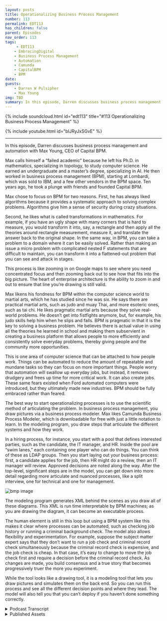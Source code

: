 ```yaml
---
layout: posts
title: Operationalizing Business Process Management
number: 113
permalink: EDT113
has_children: false
parent: Episodes
nav_order: 113
tags:
     - EDT113
    - EmbracingDigital
    - Business Process Management
    - Automation
    - Camunda
    - CapitalBPM
    - BPM
date: 
guests:
    - Darren W Pulsipher
    - Max Young
img: TBD
summary: In this episode, Darren discusses business process management and automation with Max Young, CEO of Capital BPM
---
```


{% include soundcloud.html id="edt113" title="#113 Operationalizing Business Process Management" %}

{% include youtube.html id="bIJRyJxSGvE" %}

---

In this episode, Darren discusses business process management and automation with Max Young, CEO of Capital BPM.

Max calls himself a “failed academic” because he left his Ph.D. in mathematics, specializing in topology, to study computer science. He earned an undergraduate and a master’s degree, specializing in AI. He then worked in business process management (BPM), starting at Lombardi, which was sold to IBM, and a few other vendors in the BPM space. Ten years ago, he took a plunge with friends and founded Capital BPM.

Max chose to focus on BPM for two reasons. First, he has always liked algorithms because it provides a systematic approach to solving complex problems. Algorithms give him a sense of security during crazy situations.

Second, he likes what is called transformations in mathematics. For example, if you have an ugly shape with many corners that is hard to measure, you would transform it into, say, a rectangle and then apply all the theories around rectangle measurement, measure it, and translate the answer back to the original shape. In the same way, in BPM, you can take a problem to a domain where it can be easily solved. Rather than making an issue a micro problem with complicated nested F statements that are difficult to maintain, you can transform it into a flattened-out problem that you can see and attack in stages.

This process is like zooming in on Google maps to see where you need concentrated focus and then zooming back out to see how that fits into the big picture. The heart of enterprise architecture is the ability to zoom in and out to ensure that line you’re drawing is still valid.

Max likens his fondness for BPM within the computer science world to martial arts, which he has studied since he was six. He says there are practical martial arts, such as judo and muay Thai, and more esoteric ones, such as tai chi. He likes pragmatic martial arts because they solve real-world problems. He doesn’t get into fistfights anymore, but, for example, his judo skills help him when he slips and falls. BPM is pragmatic in that it is the key to solving a business problem. He believes there is actual value in using all the theories he learned in school and making them subservient in creating a business platform that allows people to more efficiently and consistently solve everyday problems, thereby giving people and the community more opportunities.

This is one area of computer science that can be attached to how people work. Things can be automated to reduce the amount of repeatable and mundane tasks so they can focus on more important things. People worry that automation will swallow up everyday jobs, but instead, it removes drudgery and frees up time for more critical work. It can also create jobs. These same fears existed when Ford automated computers were introduced, but they ultimately made new industries. BPM should be fully embraced rather than feared.

The best way to start operationalizing processes is to use the scientific method of articulating the problem. In business process management, you draw pictures via a business process modeler. Max likes Camunda Business Process Modeler, which is downloadable for free with just a little notation to learn. In the modeling program, you draw steps that articulate the different systems and how they work.

In a hiring process, for instance, you start with a pool that defines interested parties, such as the candidate, the IT manager, and HR. Inside the pool are “swim lanes,” each containing one player who can do things. You can think of these as LDAP groups. Then you start laying out your business process: first, a candidate applies for the job, then HR might do a review, then an IT manager will review. Approved decisions are noted along the way. After the top-level, significant steps are in the model, you can get down into more detail regarding more articulate and nuanced processes, like a split interview, one for technical and one for management.

![bmp image](./bpm.png)

The modeling program generates XML behind the scenes as you draw all of these diagrams. This XML is run time interpretable by BPM machines; as you are drawing the diagram, it can become an executable process.

The human element is still in this loop but using a BPM system like this makes it clear where processes can be automated, such as checking job history or running a criminal background check. The model also allows flexibility and experimentation. For example, suppose the subject matter expert says that they don’t want to run a job check and criminal record check simultaneously because the criminal record check is expensive, and the job check is cheap. In that case, it’s easy to change to move the job check first and require a decision before the criminal record check. As changes are made, you build consensus and a true story that becomes progressively truer the more you experiment.

While the tool looks like a drawing tool, it is a modeling tool that lets you draw pictures and simulates them on the back end. So you can run this process and see all the different decision points and where they lead. The model will also tell you that you can’t deploy if you haven’t done something correctly.



<details>
<summary> Podcast Transcript </summary>

<p>﻿1</p>
<p>Hello, this is Darren</p>
<p>Pulsipher, chief solution</p>
<p>architect of public sector at Intel.</p>
<p>And welcome to Embracing</p>
<p>Digital Transformation,</p>
<p>where we investigate effective change,</p>
<p>leveraging</p>
<p>people, process and technology.</p>
<p>On today's episode, Operationalizing</p>
<p>Business Process Automation</p>
<p>with CEO of Capital BPM, Max Young.</p>
<p>Max, welcome to the show.</p>
<p>Thank you, Darren.</p>
<p>Good. Good to be talking to you again.</p>
<p>So, Max, this is like the third or fourth</p>
<p>time we've talked.</p>
<p>I was really impressed</p>
<p>with some of the things that you showed me</p>
<p>on business process management</p>
<p>and business process automation.</p>
<p>I really like the approach</p>
<p>that you guys took.</p>
<p>But before we dove into that, Max,</p>
<p>let's hear your background a little bit.</p>
<p>Where do you come from?</p>
<p>What led you to where you're at today?</p>
<p>Sure. Sure.</p>
<p>So I am a failed academic.</p>
<p>I was studying for my Ph.D.</p>
<p>in mathematics, specializing</p>
<p>in topology in the mid-nineties,</p>
<p>and I looked at my</p>
<p>talents, which were meager,</p>
<p>and I looked at the job.</p>
<p>Pull for mathematicians</p>
<p>versus computer sciences.</p>
<p>And I walked across the street at Ohio</p>
<p>State, and I got into computer science</p>
<p>specifically and finishing</p>
<p>an undergraduate</p>
<p>and a masters specializing in AI.</p>
<p>And then I just started</p>
<p>working in the computer field.</p>
<p>I got the bug early on.</p>
<p>I published a couple of books</p>
<p>I actually helped with.</p>
<p>Part of the Java line was the digital 1.4</p>
<p>Value Expressions Engine.</p>
<p>I had a small, small part to do with that.</p>
<p>And then, you know, I found myself</p>
<p>a small company called Lombardi,</p>
<p>which was run business process management</p>
<p>that was sold to IBM.</p>
<p>I bumped around to a couple</p>
<p>of other vendors that work</p>
<p>in the same</p>
<p>BPM process orchestration space.</p>
<p>About ten years ago I took the plunge and</p>
<p>with some friends we formed Capital IPA.</p>
<p>Oh, that's awesome.</p>
<p>I what what a great story.</p>
<p>Right.</p>
<p>Mathematician found your way</p>
<p>to the computer science realm like myself.</p>
<p>I started in E, actually. Okay.</p>
<p>And I said, wow,</p>
<p>I'm really good at this programing stuff.</p>
<p>Let me go learn how to do it right.</p>
<p>And I had some great teachers</p>
<p>in computer science</p>
<p>and I ended up switching</p>
<p>literally the last year of college.</p>
<p>I switched from double lead to see us</p>
<p>and finished my senior degree.</p>
<p>And yeah, that was crazy that I did that.</p>
<p>What was I thinking?</p>
<p>You know, you double</p>
<p>guys were the only ones</p>
<p>that I was intimidated by academically.</p>
<p>Like, I always felt like, you know,</p>
<p>like a chief nerd being a mathematician.</p>
<p>And then, you know,</p>
<p>you guys walked in the room,</p>
<p>and you guys could do all the math.</p>
<p>We could do,</p>
<p>but you could also do the engineering.</p>
<p>And it was very intimate. Well.</p>
<p>I have to tell you, I come from a company.</p>
<p>Intel has a lot of doubles.</p>
<p>They're not the best they're not the best</p>
<p>software engineers in the world.</p>
<p>Right.</p>
<p>Because and I learned that I'm</p>
<p>a total software guy.</p>
<p>I'm not in fact, even in double E, I said</p>
<p>I don't want to be like everyone else.</p>
<p>So I took the power option.</p>
<p>What was he thinking?</p>
<p>Because I'm not a great mathematician.</p>
<p>I'm horrible at math.</p>
<p>But I there was something</p>
<p>I could really architect software.</p>
<p>Really? Well, yeah.</p>
<p>And, and look at it tops down</p>
<p>and it got me through</p>
<p>some of my classes, my programing skills</p>
<p>because the teacher was like,</p>
<p>you really are horrible</p>
<p>at the test and things,</p>
<p>but this program you wrote that explains,</p>
<p>you know, a field theory on on power</p>
<p>lines, that's incredible.</p>
<p>I'm like, oh, thanks.</p>
<p>Yeah.</p>
<p>So we'll let you pass this class.</p>
<p>That's kind of</p>
<p>what my my college career was like.</p>
<p>So very nice.</p>
<p>I know exactly what you're talking about,</p>
<p>but that's let's let's talk about why</p>
<p>business process management.</p>
<p>I mean, this is</p>
<p>this is kind of in that real weird</p>
<p>realm of computer science</p>
<p>where, oh, it's not algorithms, it's,</p>
<p>you know,</p>
<p>but it's so important and so useful.</p>
<p>But why did you choose that route?</p>
<p>So there are two reasons.</p>
<p>One is I've always liked algorithms.</p>
<p>I've always liked systematic approaches</p>
<p>to solving complex problems.</p>
<p>It's the same reason I got into</p>
<p>martial arts.</p>
<p>You know, there is a way to do this thing.</p>
<p>There's a way to throw a good punch.</p>
<p>There's a</p>
<p>there's a way to protect your ribs</p>
<p>when you're,</p>
<p>you know, when you're boxing, whatever.</p>
<p>I like algorithms.</p>
<p>They give me a sense of security and also,</p>
<p>frankly, a sense of daring.</p>
<p>I can get into crazy situations</p>
<p>and trust the algorithm.</p>
<p>The other thing I really like about</p>
<p>business process management in particular</p>
<p>is that it reminds me a lot</p>
<p>of what we call</p>
<p>transformations in mathematics.</p>
<p>So let's say you have this shape</p>
<p>that's like really ugly, right?</p>
<p>And you're trying to measure it and you</p>
<p>can't because it's got all these corners.</p>
<p>What you would do in mathematics</p>
<p>and mathematics is you would</p>
<p>transform this to a different space</p>
<p>where it's like a beautiful rectangle.</p>
<p>And then you apply</p>
<p>all the theories around measurements</p>
<p>of rectangles, and you measure that.</p>
<p>You take the answer and then you translate</p>
<p>the answer back right?</p>
<p>So you take your problem to a domain</p>
<p>where it can be solved easily.</p>
<p>You get the value out of that</p>
<p>and you bring it back.</p>
<p>And that's what I really like</p>
<p>about business process management.</p>
<p>I can take all these things around.</p>
<p>Well, this system has got to talk</p>
<p>to this other system,</p>
<p>except when this event goes off.</p>
<p>And here's the escalation that we do,</p>
<p>unless there's an eruption.</p>
<p>And then sometimes</p>
<p>we have a business rule</p>
<p>that we have to apply,</p>
<p>and this is how we talk</p>
<p>to this other thing.</p>
<p>And rather than making that</p>
<p>like a micro problem, super</p>
<p>complicated, nested, if statements</p>
<p>that are difficult to maintain,</p>
<p>it becomes this</p>
<p>beautiful, sort of flattened out problem.</p>
<p>The you can see and attack in stages</p>
<p>you know like zooming in on Google Maps</p>
<p>like here's</p>
<p>where we need concentrated focus</p>
<p>and then you zoom back out and see how</p>
<p>that fits into the big picture.</p>
<p>I really like what you said there</p>
<p>because I found that myself.</p>
<p>You do need a top level picture</p>
<p>of everything so you can see how things</p>
<p>relate to each other in proximity,</p>
<p>just like in the map, right?</p>
<p>You can see a map of the United States</p>
<p>to really understand</p>
<p>where the California where I live</p>
<p>is it with relationship to other things?</p>
<p>I need to blow it out</p>
<p>in order to get a feel for, hey,</p>
<p>how long is it</p>
<p>going to take me to drive to Oregon?</p>
<p>Exactly right.</p>
<p>I can see that</p>
<p>same thing with business process.</p>
<p>I love</p>
<p>I love that analogy. That's a great one.</p>
<p>Yeah. That ability.</p>
<p>I think that's something</p>
<p>that you and I have in common.</p>
<p>You know, as soon as we started talking,</p>
<p>I felt like we were from the same tribe</p>
<p>because that ability to be able</p>
<p>to zoom out and zoom in</p>
<p>and make sure that the line</p>
<p>you're drawing is still true.</p>
<p>That's the</p>
<p>heart of, I think, enterprise</p>
<p>architecture,</p>
<p>right?</p>
<p>I think that's really critical.</p>
<p>And finally, I will say this.</p>
<p>The thing that I really like about</p>
<p>okay, so minor tangent here,</p>
<p>I'm really in a martial arts.</p>
<p>I've been doing it.</p>
<p>I'm 51 now. I've been doing martial arts.</p>
<p>I was like six.</p>
<p>Oh, wow.</p>
<p>And within the realm of martial arts</p>
<p>and I've got multiple ones.</p>
<p>I've been beat up by a lot of people.</p>
<p>But within the realm of martial arts,</p>
<p>they're like these martial arts that</p>
<p>are considered practical, like your judo,</p>
<p>your boxing, your Muay Thai.</p>
<p>And then you've got ones</p>
<p>that are a little bit more esoteric,</p>
<p>like your Thai cheese</p>
<p>and your Aquino's and whatnot.</p>
<p>Now, the thing that I like</p>
<p>about the pragmatic martial arts</p>
<p>is that they solve real world</p>
<p>problems, right?</p>
<p>They they have an effectiveness</p>
<p>that is germane to the art itself.</p>
<p>So, you know, I'm at my fifties</p>
<p>and I don't get into fistfights anymore,</p>
<p>but I slip and fall</p>
<p>all the time and my judo saves me.</p>
<p>Right.</p>
<p>There's a pragmatic</p>
<p>there's a pragmatic aspect to it.</p>
<p>In the same way I</p>
<p>like business process management</p>
<p>because it is fun.</p>
<p>It is key to solving a business problem.</p>
<p>We're taking all these theories</p>
<p>and all these things that you and</p>
<p>I learned through school and grad school</p>
<p>and on the job.</p>
<p>But we're making them subservient</p>
<p>to creating a business platform.</p>
<p>That means that people</p>
<p>get to keep their jobs and get bonuses</p>
<p>and buy Christmas kids for their kids.</p>
<p>And I love being a part of that.</p>
<p>Without without, you know,</p>
<p>writing a love letter to capitalism.</p>
<p>I feel that there is a true value</p>
<p>that I provide to my community</p>
<p>by making it easier and more consistent</p>
<p>for people to solve common problems.</p>
<p>Therefore, giving them the opportunity</p>
<p>to go solve uncommon</p>
<p>and interesting and exciting problems.</p>
<p>So this is I like how you said that,</p>
<p>because</p>
<p>it's not always the case</p>
<p>with computer science</p>
<p>that we can really attach</p>
<p>to the way people work.</p>
<p>Right. Right.</p>
<p>And this is kind of that human computer</p>
<p>interaction part.</p>
<p>A lot of times we're actually creating</p>
<p>more work for for people with this.</p>
<p>You're kind of turning it around.</p>
<p>How do people work? Yeah.</p>
<p>And how can we automate</p>
<p>the things that they do</p>
<p>that are</p>
<p>that are repeatable and mundane, right?</p>
<p>So that we can make their</p>
<p>their work easier</p>
<p>and so they can focus more</p>
<p>on more important things.</p>
<p>I really like that.</p>
<p>And that's another thing</p>
<p>that I am really excited about.</p>
<p>People talk about the threat of automation</p>
<p>to mundane jobs,</p>
<p>and that is a valid that is a valid</p>
<p>critique.</p>
<p>Automation is going to swallow up</p>
<p>a lot of mundane jobs.</p>
<p>Yeah, but look what the. Jobs</p>
<p>it creates. Though.</p>
<p>That's yeah, you're you read my mind</p>
<p>because what it really does</p>
<p>is it removes drudgery of open email,</p>
<p>you know, copy,</p>
<p>I don't know this field number 27</p>
<p>from Excel put it into the services,</p>
<p>then push the button</p>
<p>and wait 3 minutes to removes that</p>
<p>and it allows people</p>
<p>to step back and solve next generation</p>
<p>problems, real problems that were hiding</p>
<p>behind the money problems.</p>
<p>But you never got to them because you were</p>
<p>opening Excel and waiting 3 minutes.</p>
<p>Right, exactly.</p>
<p>And it I mean, this revolution</p>
<p>that we're seeing on</p>
<p>on information automation and things, it's</p>
<p>the same thing</p>
<p>that went through with Ford</p>
<p>when he automated automaking.</p>
<p>Right.</p>
<p>It's the same thing that we saw</p>
<p>when computers were first introduced</p>
<p>in the sixties and seventies.</p>
<p>Yeah, right.</p>
<p>Oh, no.</p>
<p>What are all those people going to do?</p>
<p>It is true</p>
<p>we don't have typing pools anymore,</p>
<p>right?</p>
<p>Yeah.</p>
<p>I can't even imagine because I grew up on</p>
<p>I grew up with email and.</p>
<p>Oh, yes, this world I can't even imagine.</p>
<p>How would you communicate</p>
<p>before you'd call on the phone?</p>
<p>You'd some memos</p>
<p>so someone would take something up.</p>
<p>So, so much wasted time.</p>
<p>But there were a lot of people</p>
<p>supporting that.</p>
<p>But if you look,</p>
<p>those people are now in powered in more</p>
<p>powerful and more</p>
<p>contributing positions</p>
<p>than they were before.</p>
<p>Yeah. So yeah.</p>
<p>And it's created</p>
<p>whole new whole new industries around it.</p>
<p>So I think we have to embrace it.</p>
<p>Absolutely.</p>
<p>So let's let's talk about embracing</p>
<p>how do I operationalize this?</p>
<p>Because there are so many tools out there</p>
<p>on business process automation</p>
<p>or robot process or robotic process</p>
<p>automation.</p>
<p>RPA Yeah.</p>
<p>Yeah.</p>
<p>How, how do I really make this happen</p>
<p>now where</p>
<p>I can actually use it</p>
<p>effectively and repeatedly?</p>
<p>So what was the first step?</p>
<p>So great that man, I, I really,</p>
<p>I love the way</p>
<p>you approach things because your first</p>
<p>questions are pragmatic. So</p>
<p>what I would say is that</p>
<p>the best way,</p>
<p>so it comes back to the scientific method.</p>
<p>The best thing to do</p>
<p>is to articulate out your problem</p>
<p>and the way that we do that.</p>
<p>In my world, in the business process</p>
<p>management world,</p>
<p>is we draw little pictures.</p>
<p>So can I share my screen</p>
<p>and show you something?</p>
<p>Absolutely.</p>
<p>So there is a free tool like this</p>
<p>called it's called the Commander</p>
<p>BPM and Modeler.</p>
<p>You can download it for free.</p>
<p>There's a company out there</p>
<p>called Commander.</p>
<p>They, you know, they make this modeler.</p>
<p>There are other companies</p>
<p>that do this as well.</p>
<p>I like is</p>
<p>I think it's a pretty good one. It's</p>
<p>it's pretty clear.</p>
<p>And there's just a little bit of notation</p>
<p>that you have to learn.</p>
<p>And it is this you're basically</p>
<p>going to be drawing steps</p>
<p>that articulate out</p>
<p>what the different systems are</p>
<p>and how they work.</p>
<p>So just a little bit of vocabulary.</p>
<p>This will literally this one part of it,</p>
<p>it'll be over in about 2 seconds.</p>
<p>So we have this concept of a pool</p>
<p>and a pool kind of defines</p>
<p>all of the interested parties</p>
<p>in a process.</p>
<p>So if this was like a hiring process,</p>
<p>we would have like a candidate</p>
<p>and we'd have the i.t manager</p>
<p>and we have h.r.</p>
<p>So the larger thing that you see</p>
<p>and hear outside is called the pool.</p>
<p>The inner ones are called swim</p>
<p>lanes. Right?</p>
<p>So let's say</p>
<p>we're doing like a hiring process.</p>
<p>We have a candidate in the swim line</p>
<p>and then we have like h.r.</p>
<p>And you can think of these</p>
<p>as sort of elderly groups, right?</p>
<p>People who are in a role</p>
<p>that are allowed to do something</p>
<p>and then you might have like 90 manager.</p>
<p>So now you</p>
<p>start laying out your business process.</p>
<p>What's the first thing that happens?</p>
<p>Well and candidate might apply</p>
<p>and you have excuse me.</p>
<p>My my spelling is atrocious.</p>
<p>Apply for a job.</p>
<p>And then, you know, from there</p>
<p>it goes to a next step, which is H.R..</p>
<p>H.R. might do a review.</p>
<p>There's a there's a name</p>
<p>you can register how you do this stuff.</p>
<p>You know, you have like a active verb</p>
<p>and a noun, but you might say something</p>
<p>like review application</p>
<p>and then you might have like a decision.</p>
<p>These little diamonds represent decision.</p>
<p>So if you know, if it's approved,</p>
<p>it goes back up.</p>
<p>You go to say the i.t.</p>
<p>Manager who might do an interview</p>
<p>and if it's not approved,</p>
<p>it goes back to the job applicants</p>
<p>to answer more questions.</p>
<p>Right.</p>
<p>So here's like the first generation</p>
<p>of this question.</p>
<p>How do we hire</p>
<p>people? Well, it's like this.</p>
<p>Okay, now</p>
<p>how do we make this more nuanced,</p>
<p>more articulate?</p>
<p>Well, maybe the interview process has,</p>
<p>you know, like a split, and it's and,</p>
<p>you know, this interview is actually like</p>
<p>a technical interview.</p>
<p>And then there's like a management</p>
<p>interview, and each one of those</p>
<p>has an opportunity to be approved.</p>
<p>And then if it is approved, we go on.</p>
<p>And if it's not approved, we progress</p>
<p>and we push it.</p>
<p>And I like what you said here.</p>
<p>You start with the very top level. Yeah.</p>
<p>And say what are the major steps</p>
<p>into hiring person.</p>
<p>That's right.</p>
<p>Right.</p>
<p>And start there and then you can start</p>
<p>getting down into more detail</p>
<p>after you do that.</p>
<p>And a tool like this lets</p>
<p>you do this pretty quick, it looks like.</p>
<p>That's right.</p>
<p>So you start sort of articulating</p>
<p>what this is and this is not new</p>
<p>to anyone like you and me,</p>
<p>any any architect, any business analyst.</p>
<p>What's interesting about this</p>
<p>is that when you draw these diagrams,</p>
<p>it actually</p>
<p>behind the scenes is generated X amount</p>
<p>and this example is runtime</p>
<p>interpretable by BPM engines.</p>
<p>So what that means is that as I'm drawing</p>
<p>this diagram,</p>
<p>this can actually become</p>
<p>an executable process</p>
<p>right?</p>
<p>So as I'm writing this down, I'm saying,</p>
<p>oh, wow, this is a special kind of task.</p>
<p>It's a human task.</p>
<p>So you can see it's</p>
<p>got a human component here.</p>
<p>And, you know, maybe this one is as well.</p>
<p>And then when we do a review, applicants,</p>
<p>maybe now we start to say,</p>
<p>well, you know, we review the applicant</p>
<p>and maybe we have an h.r.</p>
<p>Person that does the review,</p>
<p>but they talk</p>
<p>to, you know, like a background check</p>
<p>system, right?</p>
<p>So check for job history, right?</p>
<p>Or a criminal record.</p>
<p>Right? Right. Yeah.</p>
<p>So that's a that's a great one.</p>
<p>So you would say and that's part</p>
<p>of the natural evolution of these things,</p>
<p>you would say, well, yeah, let's</p>
<p>check for job history and also let's check</p>
<p>for like criminal record, right?</p>
<p>So so far you haven't taken</p>
<p>even if this is automated,</p>
<p>you still haven't taken human</p>
<p>out of the loop yet, which is good.</p>
<p>Right? Right.</p>
<p>So this is this is augmenting the work</p>
<p>that a human is doing is what I'm seeing.</p>
<p>Right.</p>
<p>But even as I'm doing this,</p>
<p>what's interesting is you could say, boy,</p>
<p>you know, the time of people is expensive</p>
<p>and the time of machines is cheap.</p>
<p>Why don't we do this</p>
<p>criminal background check first, right?</p>
<p>And then if that passes,</p>
<p>then we bring it to the person and review.</p>
<p>Because if you don't pass the criminal</p>
<p>background check, maybe we don't let you.</p>
<p>You didn't get time from our guy, right?</p>
<p>Right.</p>
<p>So what you're really doing here is</p>
<p>you are using this mechanism</p>
<p>to describe your problem.</p>
<p>And in the definite,</p>
<p>like most things in life,</p>
<p>when you start thinking about it out</p>
<p>loud, you end up discovering solutions,</p>
<p>right?</p>
<p>Yeah.</p>
<p>And that's where things start</p>
<p>to get kind of interesting.</p>
<p>You're like, okay,</p>
<p>well now I understand that</p>
<p>I'm probably going to need an integration</p>
<p>with, you know, some back</p>
<p>end system that's</p>
<p>going to check for their job history</p>
<p>and check for their criminal history.</p>
<p>So you as, say, the business</p>
<p>analyst or the, you know,</p>
<p>the enterprise architect will say,</p>
<p>you know, call up one of your solution</p>
<p>architect friends and you'll say, hey,</p>
<p>how long would it take</p>
<p>us to figure this out?</p>
<p>You know, finding a system</p>
<p>that we can afford that can do this</p>
<p>sort of background check right?</p>
<p>So I'm starting to hack</p>
<p>this problem together</p>
<p>and and I get a little obsessive</p>
<p>with my lines crossing.</p>
<p>So I'm trying to make sure</p>
<p>that doesn't happen.</p>
<p>This is almost like a fidget</p>
<p>toy for me at this point,</p>
<p>but you can see how I am looking</p>
<p>for opportunities to do automation, right?</p>
<p>So here I am.</p>
<p>And I can easily see this in this diagram,</p>
<p>you know, using a BPM tool like this,</p>
<p>it will, it will</p>
<p>screen, hey, this is an automated check</p>
<p>that I could do.</p>
<p>There's a service</p>
<p>that lets you do this sort of thing.</p>
<p>Exactly.</p>
<p>And this is actually the other part of it</p>
<p>that's really powerful for, again,</p>
<p>people like you and I,</p>
<p>because we need to be subservient</p>
<p>to the needs of the business.</p>
<p>So the first thing that I'll do with</p>
<p>this is I will run this by my semi</p>
<p>and my subject matter expert and I'll say,</p>
<p>Hey, am I hearing this right?</p>
<p>Is this what we do?</p>
<p>And you know, he'll say, Well, you know,</p>
<p>it's kind of what we do,</p>
<p>but it turns out that we don't want</p>
<p>to do these things in parallel</p>
<p>because, say, a criminal background</p>
<p>check is really expensive,</p>
<p>but a job history search is really cheap.</p>
<p>So what we really want to do is we want to</p>
<p>do these maybe sequentially, right?</p>
<p>So we do the first one and if it passes,</p>
<p>then we do the second one.</p>
<p>And I'm not saying</p>
<p>that's necessarily the case, but what I.</p>
<p>Say, it's easy</p>
<p>for you to make that change.</p>
<p>That's right.</p>
<p>And in making that change,</p>
<p>I am building consensus.</p>
<p>I am building rapport.</p>
<p>I am building a true story</p>
<p>about what's happening.</p>
<p>Right. Like again,</p>
<p>like the scientific process.</p>
<p>It becomes progressively more true</p>
<p>the more the you experiment with it.</p>
<p>Yeah.</p>
<p>So now I start to tell this story</p>
<p>and as I'm telling this story,</p>
<p>like, okay, well this, you know,</p>
<p>this makes a little bit of sense</p>
<p>so I can come in here and, you know,</p>
<p>I can put like</p>
<p>logic into this, like this</p>
<p>and say for the sake of argument</p>
<p>that I want to build this and deploy it</p>
<p>so I can actually take this thing</p>
<p>and say, well, you know, here's a process</p>
<p>and here's like another one.</p>
<p>And literally, within a matter of minutes,</p>
<p>I can have this deployed and working.</p>
<p>So we can see what happens when you go</p>
<p>one way or you go the other way.</p>
<p>So you're telling you with</p>
<p>if I use a modeling tool</p>
<p>and it's not a drawing tool,</p>
<p>I want to make sure people understand</p>
<p>that.</p>
<p>That's right.</p>
<p>This is a modeling tool.</p>
<p>So it does let you draw pretty pictures,</p>
<p>but it also simulates on the back end.</p>
<p>So I can actually run this workflow</p>
<p>or this process and see</p>
<p>all of the different decision points</p>
<p>and where they lead to.</p>
<p>So I can check my.</p>
<p>That's exactly. Right. My model.</p>
<p>That's exactly right.</p>
<p>And this is where this becomes</p>
<p>really sort of powerful</p>
<p>because I can build this.</p>
<p>I think I screwed up</p>
<p>some of my logic here,</p>
<p>but I can build this, I can deploy it,</p>
<p>I can see it,</p>
<p>execute.</p>
<p>And it's actually what it's actually doing</p>
<p>is it's yelling at me and it's saying,</p>
<p>hey, I can't actually deploy this</p>
<p>because you didn't do it.</p>
<p>The right way.</p>
<p>And what?</p>
<p>It's yelling at me, right?</p>
<p>So yeah, it's helping you, right?</p>
<p>It's yeah, it's actually catching me.</p>
<p>So it's saying, hey,</p>
<p>you told me you were going to do</p>
<p>some kind of integration here,</p>
<p>but you didn't.</p>
<p>So I'm not going to let you</p>
<p>deploy this, right?</p>
<p>So now I can build this.</p>
<p>And that was a successful deployment.</p>
<p>That's cool.</p>
<p>Max To finish listening to my interview</p>
<p>with Max Young.</p>
<p>On Business Process Automation,</p>
<p>check out our next episode.</p>
<p>Thank you for listening</p>
<p>to Embracing Digital Transformation today.</p>
<p>If you enjoyed our podcast,</p>
<p>give it five stars on your favorite</p>
<p>podcasting site or YouTube channel.</p>
<p>You can find out more information</p>
<p>about embracing digital transformation</p>
<p>and embracingdigital.org until next time.</p>
<p>Go out and do something wonderful.</p>

</details>

<details>
<summary> Published Assets </summary>


</details>
